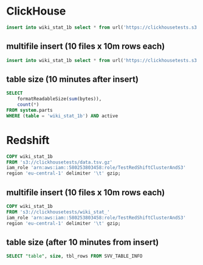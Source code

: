 # ClickHouse 
```sql
insert into wiki_stat_1b select * from url('https://clickhousetests.s3.eu-central-1.amazonaws.com/data.tsv.gz');
```

## multifile insert (10 files x 10m rows each)
```sql
insert into wiki_stat_1b select * from url('https://clickhousetests.s3.eu-central-1.amazonaws.com/wiki_stat_{1..10}.tsv.gz');
```

## table size (10 minutes after insert)
```sql
SELECT
    formatReadableSize(sum(bytes)),
    count(*)
FROM system.parts
WHERE (table = 'wiki_stat_1b') AND active
```

# Redshift
```sql
COPY wiki_stat_1b
FROM 's3://clickhousetests/data.tsv.gz'
iam_role 'arn:aws:iam::580253803458:role/TestRedShiftClusterAndS3'
region 'eu-central-1' delimiter '\t' gzip;
```

## multifile insert (10 files x 10m rows each)
```sql
COPY wiki_stat_1b
FROM 's3://clickhousetests/wiki_stat_'
iam_role 'arn:aws:iam::580253803458:role/TestRedShiftClusterAndS3'
region 'eu-central-1' delimiter '\t' gzip;
```

## table size (after 10 minutes from insert)

```sql
SELECT "table", size, tbl_rows FROM SVV_TABLE_INFO
```
